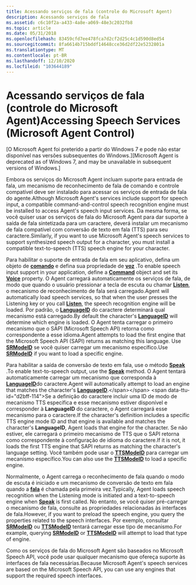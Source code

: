 ```yaml
---
title: Acessando serviços de fala (controle do Microsoft Agent)
description: Acessando serviços de fala
ms.assetid: c6c10f2a-a433-4a8e-a069-48e3c2032fb8
ms.topic: article
ms.date: 05/31/2018
ms.openlocfilehash: 83459cfd7ee478fca7d2cf2d25c4c1d590d8ed54
ms.sourcegitcommit: 8fa6614b715bddf14648cce36d2df22e5232801a
ms.translationtype: MT
ms.contentlocale: pt-BR
ms.lasthandoff: 12/10/2020
ms.locfileid: "103644189"
---
```

# <a name="accessing-speech-services-microsoft-agent-control"></a><span data-ttu-id="d2bff-103">Acessando serviços de fala (controle do Microsoft Agent)</span><span class="sxs-lookup"><span data-stu-id="d2bff-103">Accessing Speech Services (Microsoft Agent Control)</span></span>

<span data-ttu-id="d2bff-104">\[O Microsoft Agent foi preterido a partir do Windows 7 e pode não estar disponível nas versões subsequentes do Windows.\]</span><span class="sxs-lookup"><span data-stu-id="d2bff-104">\[Microsoft Agent is deprecated as of Windows 7, and may be unavailable in subsequent versions of Windows.\]</span></span>

<span data-ttu-id="d2bff-105">Embora os serviços do Microsoft Agent incluam suporte para entrada de fala, um mecanismo de reconhecimento de fala de comando e controle compatível deve ser instalado para acessar os serviços de entrada de fala do agente.</span><span class="sxs-lookup"><span data-stu-id="d2bff-105">Although Microsoft Agent's services include support for speech input, a compatible command-and-control speech recognition engine must be installed to access Agent's speech input services.</span></span> <span data-ttu-id="d2bff-106">Da mesma forma, se você quiser usar os serviços de fala do Microsoft Agent para dar suporte à saída de fala sintetizada para um caractere, deverá instalar um mecanismo de fala compatível com conversão de texto em fala (TTS) para seu caractere.</span><span class="sxs-lookup"><span data-stu-id="d2bff-106">Similarly, if you want to use Microsoft Agent's speech services to support synthesized speech output for a character, you must install a compatible text-to-speech (TTS) speech engine for your character.</span></span>

<span data-ttu-id="d2bff-107">Para habilitar o suporte de entrada de fala em seu aplicativo, defina um objeto de [**comando**](https://www.bing.com/search?q=**Command**) e defina sua propriedade de [**voz**](https://www.bing.com/search?q=**Voice**) .</span><span class="sxs-lookup"><span data-stu-id="d2bff-107">To enable speech input support in your application, define a [**Command**](https://www.bing.com/search?q=**Command**) object and set its [**Voice**](https://www.bing.com/search?q=**Voice**) property.</span></span> <span data-ttu-id="d2bff-108">O Agent carregará automaticamente os serviços de fala, de modo que quando o usuário pressionar a tecla de escuta ou chamar [**Listen**](https://www.bing.com/search?q=**Listen**), o mecanismo de reconhecimento de fala será carregado.</span><span class="sxs-lookup"><span data-stu-id="d2bff-108">Agent will automatically load speech services, so that when the user presses the Listening key or you call [**Listen**](https://www.bing.com/search?q=**Listen**), the speech recognition engine will be loaded.</span></span> <span data-ttu-id="d2bff-109">Por padrão, o [**LanguageID**](https://www.bing.com/search?q=**LanguageID**) do caractere determinará qual mecanismo está carregado.</span><span class="sxs-lookup"><span data-stu-id="d2bff-109">By default the character's [**LanguageID**](https://www.bing.com/search?q=**LanguageID**) will determine which engine is loaded.</span></span> <span data-ttu-id="d2bff-110">O Agent tenta carregar o primeiro mecanismo que o SAPI (Microsoft Speech API) retorna como correspondente a esse idioma.</span><span class="sxs-lookup"><span data-stu-id="d2bff-110">Agent attempts to load the first engine that the Microsoft Speech API (SAPI) returns as matching this language.</span></span> <span data-ttu-id="d2bff-111">Use [**SRModeID**](https://www.bing.com/search?q=**SRModeID**) se você quiser carregar um mecanismo específico.</span><span class="sxs-lookup"><span data-stu-id="d2bff-111">Use [**SRModeID**](https://www.bing.com/search?q=**SRModeID**) if you want to load a specific engine.</span></span>

<span data-ttu-id="d2bff-112">Para habilitar a saída de conversão de texto em fala, use o método [**Speak**](https://www.bing.com/search?q=**Speak**) .</span><span class="sxs-lookup"><span data-stu-id="d2bff-112">To enable text-to-speech output, use the [**Speak**](https://www.bing.com/search?q=**Speak**) method.</span></span> <span data-ttu-id="d2bff-113">O Agent tentará automaticamente carregar um mecanismo que corresponda à [**LanguageID**](https://www.bing.com/search?q=**LanguageID**)do caractere.</span><span class="sxs-lookup"><span data-stu-id="d2bff-113">Agent will automatically attempt to load an engine that matches the character's [**LanguageID**](https://www.bing.com/search?q=**LanguageID**).</span></span> <span data-ttu-id="d2bff-114">Se a definição do caractere incluir uma ID de modo de mecanismo TTS específica e esse mecanismo estiver disponível e corresponder à **LanguageID** do caractere, o Agent carregará esse mecanismo para o caractere.</span><span class="sxs-lookup"><span data-stu-id="d2bff-114">If the character's definition includes a specific TTS engine mode ID and that engine is available and matches the character's **LanguageID**, Agent loads that engine for the character.</span></span> <span data-ttu-id="d2bff-115">Se não estiver, ele carregará o primeiro mecanismo de TTS que o SAPI retorna como correspondente à configuração de idioma do caractere.</span><span class="sxs-lookup"><span data-stu-id="d2bff-115">If it is not, it loads the first TTS engine that SAPI returns as matching the character's language setting.</span></span> <span data-ttu-id="d2bff-116">Você também pode usar o [**TTSModeID**](https://www.bing.com/search?q=**TTSModeID**) para carregar um mecanismo específico.</span><span class="sxs-lookup"><span data-stu-id="d2bff-116">You can also use the [**TTSModeID**](https://www.bing.com/search?q=**TTSModeID**) to load a specific engine.</span></span>

<span data-ttu-id="d2bff-117">Normalmente, o Agent carrega o reconhecimento de fala quando o modo de escuta é iniciado e um mecanismo de conversão de texto em fala quando a [**fala**](https://www.bing.com/search?q=**Speak**) é chamada pela primeira vez.</span><span class="sxs-lookup"><span data-stu-id="d2bff-117">Typically, Agent loads speech recognition when the Listening mode is initiated and a text-to-speech engine when [**Speak**](https://www.bing.com/search?q=**Speak**) is first called.</span></span> <span data-ttu-id="d2bff-118">No entanto, se você quiser pré-carregar o mecanismo de fala, consulte as propriedades relacionadas às interfaces de fala.</span><span class="sxs-lookup"><span data-stu-id="d2bff-118">However, if you want to preload the speech engine, you query the properties related to the speech interfaces.</span></span> <span data-ttu-id="d2bff-119">Por exemplo, consultar [**SRModeID**](https://www.bing.com/search?q=**SRModeID**) ou [**TTSModeID**](https://www.bing.com/search?q=**TTSModeID**) tentará carregar esse tipo de mecanismo.</span><span class="sxs-lookup"><span data-stu-id="d2bff-119">For example, querying [**SRModeID**](https://www.bing.com/search?q=**SRModeID**) or [**TTSModeID**](https://www.bing.com/search?q=**TTSModeID**) will attempt to load that type of engine.</span></span>

<span data-ttu-id="d2bff-120">Como os serviços de fala do Microsoft Agent são baseados no Microsoft Speech API, você pode usar qualquer mecanismo que ofereça suporte às interfaces de fala necessárias.</span><span class="sxs-lookup"><span data-stu-id="d2bff-120">Because Microsoft Agent's speech services are based on the Microsoft Speech API, you can use any engines that support the required speech interfaces.</span></span>

 

 




